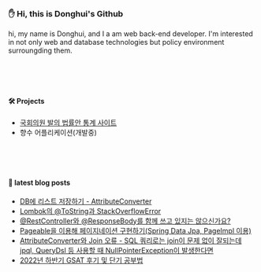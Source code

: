 
### :hand: Hi, this is Donghui's Github<br/>
hi, my name is Donghui, and I a am web back-end developer. I'm interested in not only web and database technologies but policy environment surroungding them.

<br/><br/><br/>

#### :hammer_and_wrench: Projects<br/>
- [국회의원 발의 법률안 통계 사이트](https://github.com/dongdong-119/StatisticalDataOnLegislation)
- 향수 어플리케이션(개발중)

<br/><br/><br/>
#### :blue_book: latest blog posts
- [DB에 리스트 저장하기 - AttributeConverter](https://dongdong-119.tistory.com/56) <br/>
- [Lombok의 @ToString과 StackOverflowError](https://dongdong-119.tistory.com/55) <br/>
- [@RestController와 @ResponseBody를 함께 쓰고 있지는 않으신가요?](https://dongdong-119.tistory.com/53) <br/>
- [Pageable을 이용해 페이지네이션 구현하기(Spring Data Jpa, PageImpl 이용)](https://dongdong-119.tistory.com/52) <br/>
- [AttributeConverter와 Join 오류 - SQL 쿼리로는 join이 문제 없이 잘되는데 jpql, QueryDsl 등 사용할 때 NullPointerException이 발생한다면](https://dongdong-119.tistory.com/51) <br/>
- [2022년 하반기 GSAT 후기 및 단기 공부법](https://dongdong-119.tistory.com/50) <br/>
